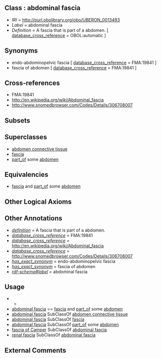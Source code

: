 
## Class : abdominal fascia

 * *IRI* = http://purl.obolibrary.org/obo/UBERON_0013493
 * *Label* = abdominal fascia
 * *Definition* = A fascia that is part of a abdomen. [ [database_cross_reference](../../ef/oboInOwl#hasDbXref.md) = OBOL:automatic ]

## Synonyms

 * endo-abdominopelvic fascia [ [database_cross_reference](../../ef/oboInOwl#hasDbXref.md) = FMA:19841 ]
 * fascia of abdomen [ [database_cross_reference](../../ef/oboInOwl#hasDbXref.md) = FMA:19841 ]

## Cross-references

 * FMA:19841
 * http://en.wikipedia.org/wiki/Abdominal_fascia
 * http://www.snomedbrowser.com/Codes/Details/306708007

## Subsets


## Superclasses

 * [abdomen connective tissue](../../UBERON/67/UBERON_0003567.md)
 * [fascia](../../UBERON/82/UBERON_0008982.md)
 * [part_of](../../BFO/50/BFO_0000050.md) some [abdomen](../../UBERON/16/UBERON_0000916.md)

## Equivalencies

 * [fascia](../../UBERON/82/UBERON_0008982.md) and [part_of](../../BFO/50/BFO_0000050.md) some [abdomen](../../UBERON/16/UBERON_0000916.md)

## Other Logical Axioms


## Other Annotations

 * *[definition](../../IAO/15/IAO_0000115.md)* = A fascia that is part of a abdomen.
 * *[database_cross_reference](../../ef/oboInOwl#hasDbXref.md)* = FMA:19841
 * *[database_cross_reference](../../ef/oboInOwl#hasDbXref.md)* = http://en.wikipedia.org/wiki/Abdominal_fascia
 * *[database_cross_reference](../../ef/oboInOwl#hasDbXref.md)* = http://www.snomedbrowser.com/Codes/Details/306708007
 * *[has_exact_synonym](../../ym/oboInOwl#hasExactSynonym.md)* = endo-abdominopelvic fascia
 * *[has_exact_synonym](../../ym/oboInOwl#hasExactSynonym.md)* = fascia of abdomen
 * *[rdf-schema#label](../../el/rdf-schema#label.md)* = abdominal fascia

## Usage

 * -
 * [abdominal fascia](../../UBERON/93/UBERON_0013493.md) == [fascia](../../UBERON/82/UBERON_0008982.md) and [part_of](../../BFO/50/BFO_0000050.md) some [abdomen](../../UBERON/16/UBERON_0000916.md)
 * [abdominal fascia](../../UBERON/93/UBERON_0013493.md) SubClassOf [abdomen connective tissue](../../UBERON/67/UBERON_0003567.md)
 * [abdominal fascia](../../UBERON/93/UBERON_0013493.md) SubClassOf [fascia](../../UBERON/82/UBERON_0008982.md)
 * [abdominal fascia](../../UBERON/93/UBERON_0013493.md) SubClassOf [part_of](../../BFO/50/BFO_0000050.md) some [abdomen](../../UBERON/16/UBERON_0000916.md)
 * [fascia of Camper](../../UBERON/09/UBERON_0007809.md) SubClassOf [abdominal fascia](../../UBERON/93/UBERON_0013493.md)
 * [renal fascia](../../UBERON/51/UBERON_0016851.md) SubClassOf [abdominal fascia](../../UBERON/93/UBERON_0013493.md)

## External Comments

